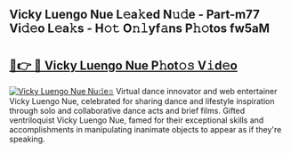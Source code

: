 ## Vicky Luengo Nue L𝚎a𝚔ed N𝚞𝚍e - Part-m77 Vi𝚍𝚎o L𝚎a𝚔s - H𝚘𝚝 O𝚗𝚕yf𝚊ns P𝚑𝚘tos fw5aM

# <h2><a href="http://kf15x5.oniu.top/?m=Vicky+Luengo+Nue">🔗👉 🔴 Vicky Luengo Nue P𝚑ot𝚘𝚜 V𝚒d𝚎o</a></h2>

[![Vicky Luengo Nue Nu𝚍e𝚜](https://i.imgur.com/0qMVB7G.gif)](http://kf15x5.oniu.top/?m=Vicky+Luengo+Nue)
Virtual dance innovator and web entertainer Vicky Luengo Nue, celebrated for sharing dance and lifestyle inspiration through solo and collaborative dance acts and brief films. Gifted ventriloquist Vicky Luengo Nue, famed for their exceptional skills and accomplishments in manipulating inanimate objects to appear as if they're speaking.  
